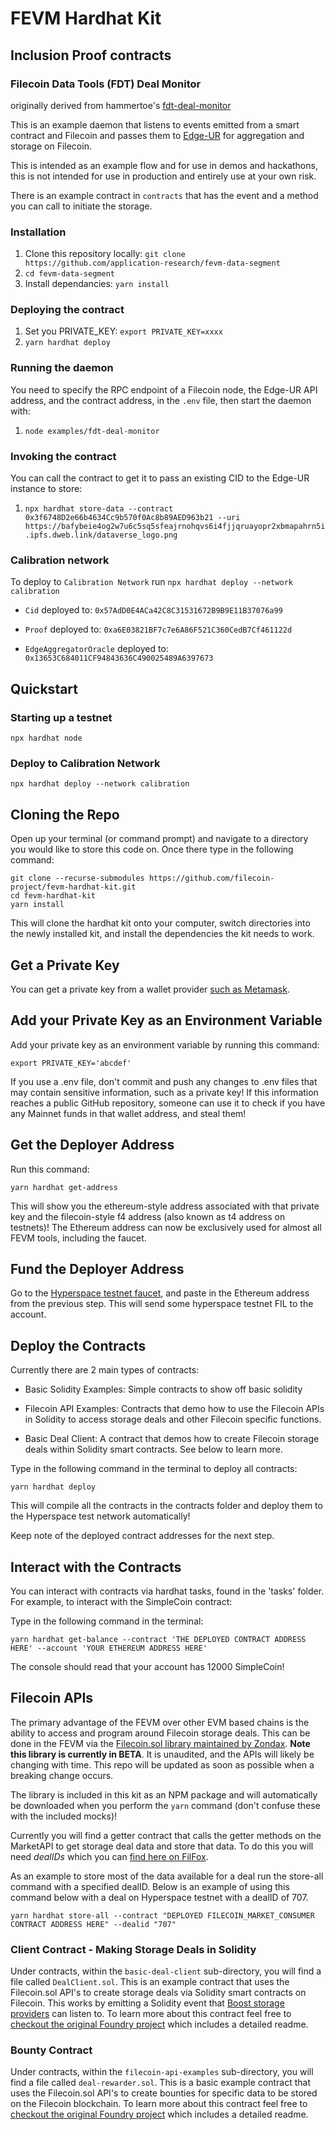 # FEVM Hardhat Kit

## Inclusion Proof contracts 

### Filecoin Data Tools (FDT) Deal Monitor

originally derived from hammertoe's [fdt-deal-monitor](https://github.com/hammertoe/fdt-deal-monitor)

This is an example daemon that listens to events emitted from a smart contract and Filecoin and passes
them to [Edge-UR](https://docs.filecoindata.tools/about/edge-ur/overview-of-edge-ur) for aggregation and storage on Filecoin.

This is intended as an example flow and for use in demos and hackathons, this is not intended for use in production
and entirely use at your own risk.

There is an example contract in `contracts` that has the event and a method you can call to initiate the storage.

### Installation
1. Clone this repository locally:
   `git clone https://github.com/application-research/fevm-data-segment`
2. `cd fevm-data-segment`
3. Install dependancies: `yarn install`

### Deploying the contract

1. Set you PRIVATE_KEY:
   `export PRIVATE_KEY=xxxx`
2. `yarn hardhat deploy`

### Running the daemon

You need to specify the RPC endpoint of a Filecoin node, the Edge-UR API address, and the contract address, in the `.env` file, then start the daemon with:

1. `node examples/fdt-deal-monitor`

### Invoking the contract

You can call the contract to get it to pass an existing CID to the Edge-UR instance to store:

1. `npx hardhat store-data --contract 0x3f6748D2e66b4634Cc9b570f0Ac8b89AED963b21 --uri https://bafybeie4og2w7u6c5sq5sfeajrnohqvs6i4fjjqruayopr2xbmapahrn5i.ipfs.dweb.link/dataverse_logo.png`


### Calibration network

To deploy to `Calibration Network` run `npx hardhat deploy --network calibration`

- `Cid` deployed to: `0x57AdD0E4ACa42C8C31531672B9B9E11B37076a99`

- `Proof` deployed to: `0xa6E03821BF7c7e6A86F521C360CedB7Cf461122d`

- `EdgeAggregatorOracle` deployed to: `0x13653C684011CF94843636C490025489A6397673`

## Quickstart

### Starting up a testnet

`npx hardhat node`

### Deploy to Calibration Network

`npx hardhat deploy --network calibration`

## Cloning the Repo
Open up your terminal (or command prompt) and navigate to a directory you would like to store this code on. Once there type in the following command:

```
git clone --recurse-submodules https://github.com/filecoin-project/fevm-hardhat-kit.git
cd fevm-hardhat-kit
yarn install
```

This will clone the hardhat kit onto your computer, switch directories into the newly installed kit, and install the dependencies the kit needs to work.

## Get a Private Key

You can get a private key from a wallet provider [such as Metamask](https://metamask.zendesk.com/hc/en-us/articles/360015289632-How-to-export-an-account-s-private-key).


## Add your Private Key as an Environment Variable

Add your private key as an environment variable by running this command:

 ```
export PRIVATE_KEY='abcdef'
```

If you use a .env file, don't commit and push any changes to .env files that may contain sensitive information, such as a private key! If this information reaches a public GitHub repository, someone can use it to check if you have any Mainnet funds in that wallet address, and steal them!


## Get the Deployer Address

Run this command:
```
yarn hardhat get-address
```

This will show you the ethereum-style address associated with that private key and the filecoin-style f4 address (also known as t4 address on testnets)! The Ethereum address can now be exclusively used for almost all FEVM tools, including the faucet.


## Fund the Deployer Address

Go to the [Hyperspace testnet faucet](https://hyperspace.yoga/#faucet), and paste in the Ethereum address from the previous step. This will send some hyperspace testnet FIL to the account.


## Deploy the Contracts

Currently there are 2 main types of contracts:

* Basic Solidity Examples: Simple contracts to show off basic solidity

* Filecoin API Examples: Contracts that demo how to use the Filecoin APIs in Solidity to access storage deals and other Filecoin specific functions.

* Basic Deal Client: A contract that demos how to create Filecoin storage deals within Solidity smart contracts. See below to learn more.


Type in the following command in the terminal to deploy all contracts:

 ```
yarn hardhat deploy
```

This will compile all the contracts in the contracts folder and deploy them to the Hyperspace test network automatically!

Keep note of the deployed contract addresses for the next step.

## Interact with the Contracts

You can interact with contracts via hardhat tasks, found in the 'tasks' folder. For example, to interact with the SimpleCoin contract:

Type in the following command in the terminal:

 ```
yarn hardhat get-balance --contract 'THE DEPLOYED CONTRACT ADDRESS HERE' --account 'YOUR ETHEREUM ADDRESS HERE'
```

The console should read that your account has 12000 SimpleCoin!

## Filecoin APIs

The primary advantage of the FEVM over other EVM based chains is the ability to access and program around Filecoin storage deals. This can be done in the FEVM via the [Filecoin.sol library maintained by Zondax](https://github.com/Zondax/filecoin-solidity). **Note this library is currently in BETA**. It is unaudited, and the APIs will likely be changing with time. This repo will be updated as soon as possible when a breaking change occurs.

The library is included in this kit as an NPM package and will automatically be downloaded when you perform the `yarn` command (don't confuse these with the included mocks)!

Currently you will find a getter contract that calls the getter methods on the MarketAPI to get storage deal data and store that data. To do this you will need *dealIDs* which you can [find here on FilFox](https://hyperspace.filfox.info/en/deal).

As an example to store most of the data available for a deal run the store-all command with a specified dealID. Below is an example of using this command below with a deal on Hyperspace testnet with a dealID of 707.

```
yarn hardhat store-all --contract "DEPLOYED FILECOIN_MARKET_CONSUMER CONTRACT ADDRESS HERE" --dealid "707"
```

### Client Contract - Making Storage Deals in Solidity

Under contracts, within the `basic-deal-client` sub-directory, you will find a file called `DealClient.sol`. This is an example contract that uses the Filecoin.sol API's to create storage deals via Solidity smart contracts on Filecoin. This works by emitting a Solidity event that [Boost storage providers](https://boost.filecoin.io/) can listen to. To learn more about this contract feel free to [checkout the original Foundry project](https://github.com/lotus-web3/client-contract) which includes a detailed readme.

### Bounty Contract

Under contracts, within the `filecoin-api-examples` sub-directory, you will find a file called `deal-rewarder.sol`. This is a basic example contract that uses the Filecoin.sol API's to create bounties for specific data to be stored on the Filecoin blockchain. To learn more about this contract feel free to [checkout the original Foundry project](https://github.com/lotus-web3/deal-bounty-contract) which includes a detailed readme.
